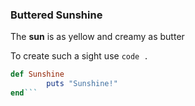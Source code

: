 ### Buttered Sunshine

The __sun__ is as yellow and creamy as butter

To create such a sight use ```code .```

```rb
def Sunshine
        puts "Sunshine!"
end``` 





